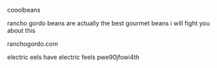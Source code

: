 cooolbeans

rancho gordo beans are actually the best gourmet beans i will fight you about this

ranchogordo.com


electric eels have electric feels
pwe90jfowi4th
